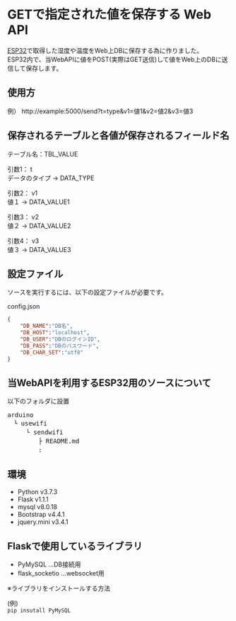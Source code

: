 # GETで指定された値を保存する Web API

[ESP32](https://docs.zerynth.com/latest/official/board.zerynth.nodemcu_esp32/docs/index.html)で取得した湿度や温度をWeb上DBに保存する為に作りました。  
ESP32内で、当WebAPIに値をPOST(実際はGET送信)して値をWeb上のDBに送信して保存します。

使用方
---
例）
http://example:5000/send?t=type&v1=値1&v2=値2&v3=値3

保存されるテーブルと各値が保存されるフィールド名
---
テーブル名：TBL_VALUE 

引数1： t  
データのタイプ → DATA_TYPE
 
引数2： v1  
値１ → DATA_VALUE1  
 
引数3： v2  
値２ → DATA_VALUE2  
 
引数4： v3  
値３ → DATA_VALUE3  

設定ファイル
---
ソースを実行するには、以下の設定ファイルが必要です。  
 
config.json  

``` json
{
    "DB_NAME":"DB名",
    "DB_HOST":"localhost",
    "DB_USER":"DBのログインID",
    "DB_PASS":"DBのパスワード",
    "DB_CHAR_SET":"utf8"
}
```

当WebAPIを利用するESP32用のソースについて
---
以下のフォルダに設置
<pre>
arduino  
　└ usewifi  
　　　└ sendwifi
　　　　　├ README.md
　　　　　: 
</pre>

環境
---
+ Python v3.7.3
+ Flask v1.1.1
+ mysql v8.0.18
+ Bootstrap v4.4.1
+ jquery.mini v3.4.1

Flaskで使用しているライブラリ
---
+ PyMySQL ...DB接続用
+ flask_socketio ...websocket用

※ライブラリをインストールする方法  

(例)   
```pip insutall PyMySQL```
